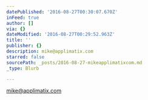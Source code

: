 ```yaml
---
datePublished: '2016-08-27T00:30:07.670Z'
inFeed: true
author: []
via: {}
dateModified: '2016-08-27T00:29:52.963Z'
title: ''
publisher: {}
description: mike@applimatix.com
starred: false
sourcePath: _posts/2016-08-27-mikeapplimatixcom.md
_type: Blurb

---
```

mike@applimatix.com